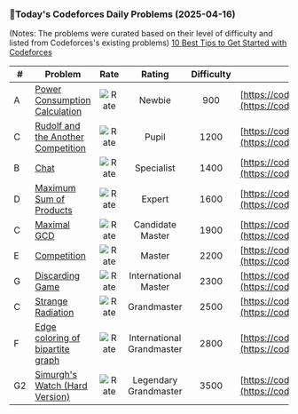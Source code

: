 ### 🌟Today's Codeforces Daily Problems (2025-04-16)
(Notes: The problems were curated based on their level of difficulty and listed from Codeforces's existing problems)
[10 Best Tips to Get Started with Codeforces](https://github.com/ika9810/Codeforces-Daily-Problems/blob/main/10%20Best%20Tips%20to%20Get%20Started%20with%20Codeforces.md)

| # | Problem | Rate| Rating | Difficulty | Contest |
|---| ----- | :--------: | :----------: | :----------: | ---------- |
|A|[Power Consumption Calculation](https://codeforces.com/contest/10/problem/A)|![Rate](https://img.shields.io/badge/Newbie-900-lightgrey)|Newbie|900|[https://codeforces.com/contest/10](https://codeforces.com/contest/10)|
|C|[Rudolf and the Another Competition](https://codeforces.com/contest/1846/problem/C)|![Rate](https://img.shields.io/badge/Pupil-1200-brightgreen)|Pupil|1200|[https://codeforces.com/contest/1846](https://codeforces.com/contest/1846)|
|B|[Chat](https://codeforces.com/contest/928/problem/B)|![Rate](https://img.shields.io/badge/Specialist-1400-9cf)|Specialist|1400|[https://codeforces.com/contest/928](https://codeforces.com/contest/928)|
|D|[Maximum Sum of Products](https://codeforces.com/contest/1519/problem/D)|![Rate](https://img.shields.io/badge/Expert-1600-blue)|Expert|1600|[https://codeforces.com/contest/1519](https://codeforces.com/contest/1519)|
|C|[Maximal GCD](https://codeforces.com/contest/803/problem/C)|![Rate](https://img.shields.io/badge/Candidate%20Master-1900-blueviolet)|Candidate Master|1900|[https://codeforces.com/contest/803](https://codeforces.com/contest/803)|
|E|[Competition](https://codeforces.com/contest/144/problem/E)|![Rate](https://img.shields.io/badge/Master-2200-orange)|Master|2200|[https://codeforces.com/contest/144](https://codeforces.com/contest/144)|
|G|[Discarding Game](https://codeforces.com/contest/1250/problem/G)|![Rate](https://img.shields.io/badge/International%20Master-2300-orange)|International Master|2300|[https://codeforces.com/contest/1250](https://codeforces.com/contest/1250)|
|C|[Strange Radiation](https://codeforces.com/contest/832/problem/C)|![Rate](https://img.shields.io/badge/Grandmaster-2500-red)|Grandmaster|2500|[https://codeforces.com/contest/832](https://codeforces.com/contest/832)|
|F|[Edge coloring of bipartite graph](https://codeforces.com/contest/600/problem/F)|![Rate](https://img.shields.io/badge/International%20Grandmaster-2800-red)|International Grandmaster|2800|[https://codeforces.com/contest/600](https://codeforces.com/contest/600)|
|G2|[Simurgh's Watch (Hard Version)](https://codeforces.com/contest/2034/problem/G2)|![Rate](https://img.shields.io/badge/Legendary%20Grandmaster-3500-red)|Legendary Grandmaster|3500|[https://codeforces.com/contest/2034](https://codeforces.com/contest/2034)|

